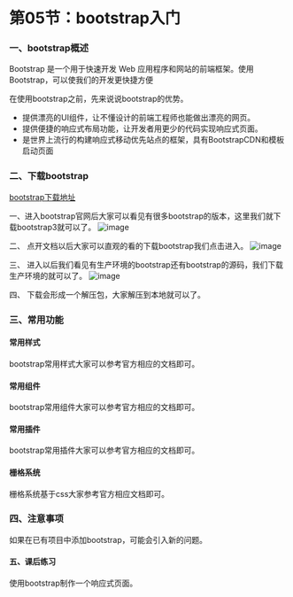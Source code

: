 # 第05节：bootstrap入门

### 一、bootstrap概述

Bootstrap 是一个用于快速开发 Web 应用程序和网站的前端框架。使用Bootstrap，可以使我们的开发更快捷方便

在使用bootstrap之前，先来说说bootstrap的优势。

* 提供漂亮的UI组件，让不懂设计的前端工程师也能做出漂亮的网页。
* 提供便捷的响应式布局功能，让开发者用更少的代码实现响应式页面。
* 是世界上流行的构建响应式移动优先站点的框架，具有BootstrapCDN和模板启动页面

### 二、下载bootstrap
[bootstrap下载地址](https://www.bootcss.com/)

一、进入bootstrap官网后大家可以看见有很多bootstrap的版本，这里我们就下载bootstrap3就可以了。
![image](../images/0405_bootstrap3.png)

二、 点开文档以后大家可以直观的看的下载bootstrap我们点击进入。
![image](../images/0405_bootstrap.png)

三、 进入以后我们看见有生产环境的bootstrap还有bootstrap的源码，我们下载生产环境的就可以了。
![image](../images/0405_bootstrapdow.png)

四、 下载会形成一个解压包，大家解压到本地就可以了。

### 三、常用功能

#### 常用样式

bootstrap常用样式大家可以参考官方相应的文档即可。

#### 常用组件

bootstrap常用组件大家可以参考官方相应的文档即可。

#### 常用插件

bootstrap常用插件大家可以参考官方相应的文档即可。

#### 栅格系统
   
栅格系统基于css大家参考官方相应文档即可。

### 四、注意事项

如果在已有项目中添加bootstrap，可能会引入新的问题。

#### 五、课后练习

使用bootstrap制作一个响应式页面。

